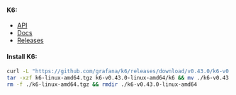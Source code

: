 #### K6:
- [API](https://k6.io/docs/javascript-api/)
- [Docs](https://k6.io/docs/)
- [Releases](https://github.com/grafana/k6/releases)

#### Install K6:
```bash
curl -L "https://github.com/grafana/k6/releases/download/v0.43.0/k6-v0.43.0-linux-amd64.tar.gz" -o k6-linux-amd64.tgz && \
tar -xzf k6-linux-amd64.tgz k6-v0.43.0-linux-amd64/k6 && mv ./k6-v0.43.0-linux-amd64/k6 /usr/local/bin/ && \
rm -f ./k6-linux-amd64.tgz && rmdir ./k6-v0.43.0-linux-amd64
```

